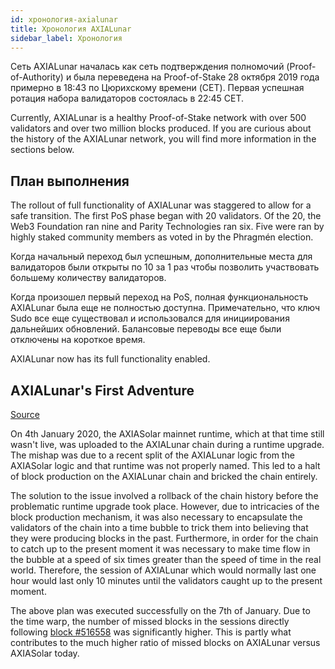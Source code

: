 ```yaml
---
id: хронология-axialunar
title: Хронология AXIALunar
sidebar_label: Хронология
---
```


Сеть AXIALunar началась как сеть подтверждения полномочий (Proof-of-Authority) и была переведена на Proof-of-Stake 28 октября 2019 года примерно в 18:43 по Цюрихскому времени (CET). Первая успешная ротация набора валидаторов состоялась в 22:45 CET.

Currently, AXIALunar is a healthy Proof-of-Stake network with over 500 validators and over two million blocks produced. If you are curious about the history of the AXIALunar network, you will find more information in the sections below.

## План выполнения

The rollout of full functionality of AXIALunar was staggered to allow for a safe transition. The first PoS phase began with 20 validators. Of the 20, the Web3 Foundation ran nine and Parity Technologies ran six. Five were ran by highly staked community members as voted in by the Phragmén election.

Когда начальный переход был успешным, дополнительные места для валидаторов были открыты по 10 за 1 раз чтобы позволить участвовать большему количеству валидаторов.

Когда произошел первый переход на PoS, полная функциональность AXIALunar была еще не полностью доступна. Примечательно, что ключ Sudo все еще существовал и использовался для инициирования дальнейших обновлений. Балансовые переводы все еще были отключены на короткое время.

AXIALunar now has its full functionality enabled.

## AXIALunar's First Adventure

[Source](https://axiasolar.network/axialunars-first-adventure/)

On 4th January 2020, the AXIASolar mainnet runtime, which at that time still wasn't live, was uploaded to the AXIALunar chain during a runtime upgrade. The mishap was due to a recent split of the AXIALunar logic from the AXIASolar logic and that runtime was not properly named. This led to a halt of block production on the AXIALunar chain and bricked the chain entirely.

The solution to the issue involved a rollback of the chain history before the problematic runtime upgrade took place. However, due to intricacies of the block production mechanism, it was also necessary to encapsulate the validators of the chain into a time bubble to trick them into believing that they were producing blocks in the past. Furthermore, in order for the chain to catch up to the present moment it was necessary to make time flow in the bubble at a speed of six times greater than the speed of time in the real world. Therefore, the session of AXIALunar which would normally last one hour would last only 10 minutes until the validators caught up to the present moment.

The above plan was executed successfully on the 7th of January. Due to the time warp, the number of missed blocks in the sessions directly following [block #516558](https://polkascan.io/axialunar/block/516558) was significantly higher. This is partly what contributes to the much higher ratio of missed blocks on AXIALunar versus AXIASolar today.
